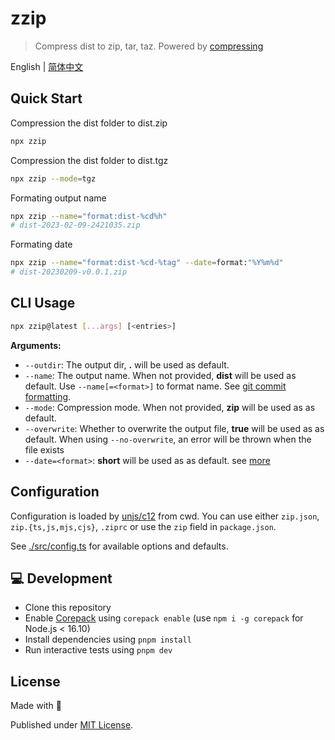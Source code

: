 # zzip

> Compress dist to zip, tar, taz. Powered by [compressing](https://www.npmjs.com/package/compressing)

English | [简体中文](./README.zh-CN.md)

## Quick Start

Compression the dist folder to dist.zip

```sh
npx zzip
```

Compression the dist folder to dist.tgz

```sh
npx zzip --mode=tgz
```

Formating output name

```sh
npx zzip --name="format:dist-%cd%h"
# dist-2023-02-09-2421035.zip
```

Formating date

```sh
npx zzip --name="format:dist-%cd-%tag" --date=format:"%Y%m%d"
# dist-20230209-v0.0.1.zip
```

## CLI Usage

```sh
npx zzip@latest [...args] [<entries>]
```

**Arguments:**

- `--outdir`: The output dir, **.** will be used as default.
- `--name`: The output name. When not provided, **dist** will be used as default. Use `--name[=<format>]` to format name. See [git commit formatting](https://www.git-scm.com/docs/git-log#Documentation/git-log.txt---prettyltformatgt).
- `--mode`: Compression mode. When not provided, **zip** will be used as as default.
- `--overwrite`: Whether to overwrite the output file, **true** will be used as as default. When using `--no-overwrite`, an error will be thrown when the file exists
- `--date=<format>`: **short** will be used as as default. see [more](https://www.git-scm.com/docs/git-log#Documentation/git-log.txt---dateltformatgt)

## Configuration

Configuration is loaded by [unjs/c12](https://github.com/unjs/c12) from cwd. You can use either `zip.json`, `zip.{ts,js,mjs,cjs}`, `.ziprc` or use the `zip` field in `package.json`.

See [./src/config.ts](./src/config.ts) for available options and defaults.

## 💻 Development

- Clone this repository
- Enable [Corepack](https://github.com/nodejs/corepack) using `corepack enable` (use `npm i -g corepack` for Node.js < 16.10)
- Install dependencies using `pnpm install`
- Run interactive tests using `pnpm dev`

## License

Made with 💛

Published under [MIT License](./LICENSE).
